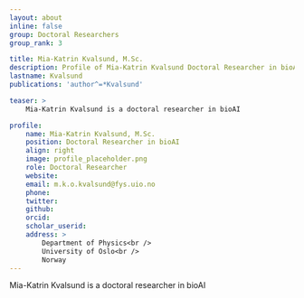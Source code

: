 ```yaml
---
layout: about
inline: false
group: Doctoral Researchers
group_rank: 3

title: Mia-Katrin Kvalsund, M.Sc.
description: Profile of Mia-Katrin Kvalsund Doctoral Researcher in bioAI group.
lastname: Kvalsund
publications: 'author^=*Kvalsund'

teaser: >
    Mia-Katrin Kvalsund is a doctoral researcher in bioAI

profile:
    name: Mia-Katrin Kvalsund, M.Sc.
    position: Doctoral Researcher in bioAI  
    align: right
    image: profile_placeholder.png
    role: Doctoral Researcher
    website: 
    email: m.k.o.kvalsund@fys.uio.no
    phone: 
    twitter: 
    github:
    orcid:
    scholar_userid:
    address: >
        Department of Physics<br />
        University of Oslo<br />   
        Norway
---
```


Mia-Katrin Kvalsund is a doctoral researcher in bioAI
